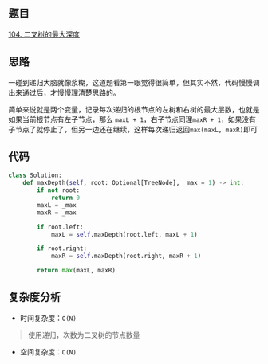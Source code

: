 ## 题目
[104. 二叉树的最大深度](https://leetcode.cn/problems/maximum-depth-of-binary-tree/description/)

## 思路
一碰到递归大脑就像浆糊，这道题看第一眼觉得很简单，但其实不然，代码慢慢调出来通过后，才慢慢理清楚思路的。

简单来说就是两个变量，记录每次递归的根节点的左树和右树的最大层数，也就是如果当前根节点有左子节点，那么 `maxL + 1`，右子节点同理`maxR + 1`，如果没有子节点了就停止了，但另一边还在继续，这样每次递归返回`max(maxL, maxR)`即可



## 代码
```py
class Solution:
    def maxDepth(self, root: Optional[TreeNode], _max = 1) -> int:
        if not root:
            return 0
        maxL = _max
        maxR = _max

        if root.left:
            maxL = self.maxDepth(root.left, maxL + 1)

        if root.right:
            maxR = self.maxDepth(root.right, maxR + 1)

        return max(maxL, maxR)
```


## 复杂度分析

- 时间复杂度：`O(N)`

> 使用递归，次数为二叉树的节点数量

- 空间复杂度：`O(N)`


